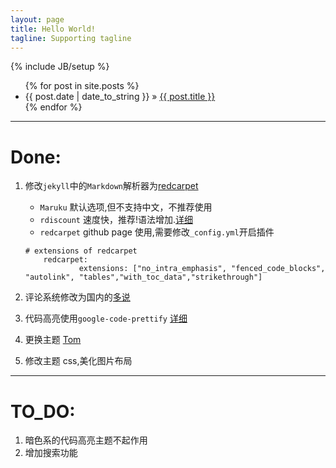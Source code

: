 ```yaml
---
layout: page
title: Hello World!
tagline: Supporting tagline
---
```

{% include JB/setup %}
<ul class="posts">
  {% for post in site.posts %}
    <li><span>{{ post.date | date_to_string }}</span> &raquo; <a href="{{ BASE_PATH }}{{ post.url }}">{{ post.title }}</a></li>
  {% endfor %}
</ul>

----------

# Done:

1. 修改`jekyll`中的`Markdown`解析器为[redcarpet](https://github.com/vmg/redcarpet)
	- `Maruku` 默认选项,但不支持中文，不推荐使用
	- `rdiscount` 速度快，推荐!语法增加.[详细](http://rdoc.info/github/davidfstr/rdiscount/master/RDiscount)
	- `redcarpet` github page 使用,需要修改`_config.yml`开启插件

	``` 
	# extensions of redcarpet
		redcarpet:
				extensions: ["no_intra_emphasis", "fenced_code_blocks", "autolink", "tables","with_toc_data","strikethrough"]
	```
2. 评论系统修改为国内的[多说](http://duoshuo.com)
3. 代码高亮使用`google-code-prettify` [详细](https://code.google.com/p/google-code-prettify/)
4. 更换主题 [Tom](http://tom.preston-werner.com/)
5. 修改主题 css,美化图片布局

-----------

# TO_DO:

1. 暗色系的代码高亮主题不起作用
2. 增加搜索功能



